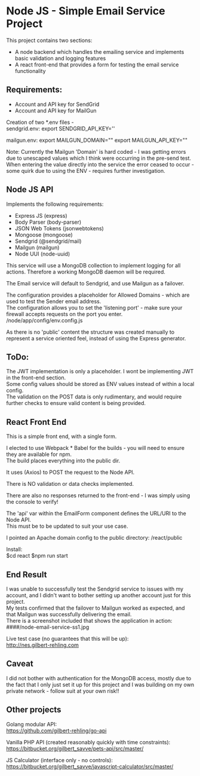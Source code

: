 # Node JS - Simple Email Service Project #
This project contains two sections:  
- A node backend which handles the emailing service and implements basic validation and logging features
- A react front-end that provides a form for testing the email service functionality

## Requirements: ##  
- Account and API key for SendGrid
- Account and API key for MailGun

Creation of two *.env files -   
sendgrid.env:
    export SENDGRID_API_KEY='<your Sendgrid API key>'
    
mailgun.env:
     export MAILGUN_DOMAIN="<your mailgun domain>"
     export MAILGUN_API_KEY="<your Mailgin API key>"  
     
Note:
Currently the Mailgun 'Domain' is hard coded - I was getting errors due to unescaped values which I think were occurring in the pre-send test.
When entering the value directly into the service the error ceased to occur - some quirk due to using the ENV - requires further investigation.  

## Node JS API  
Implements the following requirements:
- Express JS        (express)
- Body Parser       (body-parser)
- JSON Web Tokens   (jsonwebtokens)
- Mongoose          (mongoose)
- Sendgrid          (@sendgrid/mail)
- Mailgun           (mailgun)
- Node UUI          (node-uuid)

This service will use a MongoDB collection to implement logging for all actions. Therefore a working MongoDB daemon will be required.  

The Email service will default to Sendgrid, and use Mailgun as a failover.

The configuration provides a placeholder for Allowed Domains - which are used to test the Sender email address.  
The configuration allows you to set the 'listening port' - make sure your firewall accepts requests on the port you enter.  
/node/app/config/env.config.js

As there is no 'public' content the structure was created manually to represent a service oriented feel, instead of using the Express generator.

## ToDo:
The JWT implementation is only a placeholder. I wont be implementing JWT in the front-end section.  
Some config values should be stored as ENV values instead of within a local config.  
The validation on the POST data is only rudimentary, and would require further checks to ensure valid content is being provided.
 
## React Front End 
This is a simple front end, with a single form.

I elected to use Webpack * Babel for the builds - you will need to ensure they are available for npm.  
The build places everything into the public dir.

It uses (Axios) to POST the request to the Node API.

There is NO validation or data checks implemented.

There are also no responses returned to the front-end - I was simply using the console to verify!

The 'api' var within the EmailForm component defines the URL/URI to the Node API.  
This must be to be updated to suit your use case.

I pointed an Apache domain config to the public directory:
    /react/public

Install:  
    $cd react
    $npm run start

## End Result
I was unable to successfully test the Sendgrid service to issues with my account, and I didn't want to bother setting up another account just for this project.  
My tests confirmed that the failover to Mailgun worked as expected, and that Mailgun was successfully delivering the email.  
There is a screenshot included that shows the application in action:
####/node-email-service-ss1.jpg

Live test case (no guarantees that this will be up):  
    http://nes.gilbert-rehling.com

## Caveat
I did not bother with authentication for the MongoDB access, mostly due to the fact that I only just set it up for this project and I was building on my own private network - follow suit at your own risk!!

## Other projects
Golang modular API:  
    https://github.com/gilbert-rehling/go-api
    
Vanilla PHP API (created reasonably quickly with time constraints):  
    https://bitbucket.org/gilbert_savve/pets-api/src/master/
    
JS Calculator (interface only - no controls):  
    https://bitbucket.org/gilbert_savve/javascript-calculator/src/master/    